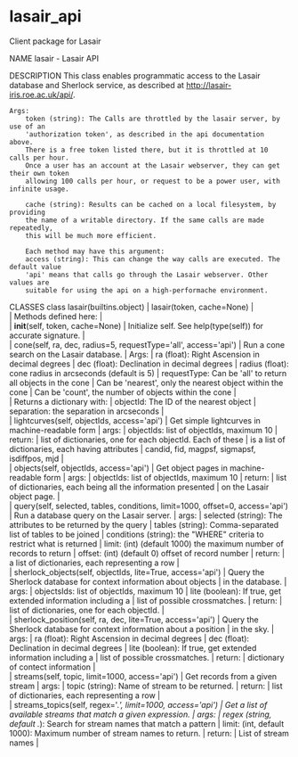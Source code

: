 # lasair_api
Client package for Lasair

NAME
    lasair - Lasair API

DESCRIPTION
    This class enables programmatic access to the Lasair database and Sherlock service, 
    as described at http://lasair-iris.roe.ac.uk/api/.
    
    Args:
        token (string): The Calls are throttled by the lasair server, by use of an 
        'authorization token', as described in the api documentation above. 
        There is a free token listed there, but it is throttled at 10 calls per hour. 
        Once a user has an account at the Lasair webserver, they can get their own token
        allowing 100 calls per hour, or request to be a power user, with infinite usage.
    
        cache (string): Results can be cached on a local filesystem, by providing 
        the name of a writable directory. If the same calls are made repeatedly, 
        this will be much more efficient.
    
        Each method may have this argument:
        access (string): This can change the way calls are executed. The default value 
        'api' means that calls go through the Lasair webserver. Other values are 
        suitable for using the api on a high-performache environment.

CLASSES
    class lasair(builtins.object)
     |  lasair(token, cache=None)
     |  
     |  Methods defined here:
     |  
     |  __init__(self, token, cache=None)
     |      Initialize self.  See help(type(self)) for accurate signature.
     |  
     |  cone(self, ra, dec, radius=5, requestType='all', access='api')
     |      Run a cone search on the Lasair database.
     |      Args:
     |          ra (float): Right Ascension in decimal degrees
     |          dec (float): Declination in decimal degrees
     |          radius (float): cone radius in arcseconds (default is 5)
     |          requestType: Can be 'all' to return all objects in the cone
     |              Can be 'nearest', only the nearest object within the cone
     |              Can be 'count', the number of objects within the cone
     |      
     |      Returns a dictionary with:
     |          objectId: The ID of the nearest object
     |          separation: the separation in arcseconds
     |  
     |  lightcurves(self, objectIds, access='api')
     |      Get simple lightcurves in machine-readable form
     |      args:
     |          objectIds: list of objectIds, maximum 10
     |      return:
     |          list of dictionaries, one for each objectId. Each of these
     |          is a list of dictionaries, each having attributes
     |          candid, fid, magpsf, sigmapsf, isdiffpos, mjd
     |  
     |  objects(self, objectIds, access='api')
     |      Get object pages in machine-readable form
     |      args:
     |          objectIds: list of objectIds, maximum 10
     |      return:
     |          list of dictionaries, each being all the information presented
     |          on the Lasair object page.
     |  
     |  query(self, selected, tables, conditions, limit=1000, offset=0, access='api')
     |      Run a database query on the Lasair server.
     |      args: 
     |          selected (string): The attributes to be returned by the query
     |          tables (string): Comma-separated list of tables to be joined
     |          conditions (string): the "WHERE" criteria to restrict what is returned
     |          limit: (int) (default 1000) the maximum number of records to return
     |          offset: (int) (default 0) offset of record number
     |      return:
     |          a list of dictionaries, each representing a row
     |  
     |  sherlock_objects(self, objectIds, lite=True, access='api')
     |      Query the Sherlock database for context information about objects
     |          in the database.
     |      args:
     |          objectsIds: list of objectIds, maximum 10
     |          lite (boolean): If true, get extended information including a 
     |              list of possible crossmatches.
     |      return:
     |          list of dictionaries, one for each objectId.
     |  
     |  sherlock_position(self, ra, dec, lite=True, access='api')
     |      Query the Sherlock database for context information about a position
     |          in the sky.
     |      args:
     |          ra (float): Right Ascension in decimal degrees
     |          dec (float): Declination in decimal degrees
     |          lite (boolean): If true, get extended information including a 
     |              list of possible crossmatches.
     |      return:
     |          dictionary of contect information
     |  
     |  streams(self, topic, limit=1000, access='api')
     |      Get records from a given stream
     |      args:
     |          topic (string): Name of stream to be returned.
     |      return:
     |          list of dictionaries, each representing a row
     |  
     |  streams_topics(self, regex='.*', limit=1000, access='api')
     |      Get a list of available streams that match a given expression.
     |      args:
     |          regex (string, default .*): Search for stream names that match a pattern
     |          limit: (int, default 1000): Maximum number of stream names to return.
     |      return:
     |          List of stream names
     |  
